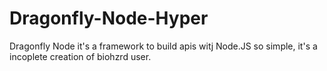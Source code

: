 # Dragonfly-Node-Hyper
 Dragonfly Node it's a framework to build apis witj Node.JS so simple, it's a incoplete creation of biohzrd user.
